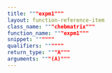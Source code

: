 ```yaml
---
title: """expm1"""
layout: function-reference-item
class_name: """chebmatrix"""
function_name: """expm1"""
snippet: """"""
qualifiers: """"""
return_type: """A"""
arguments: """(A)"""
---
```


